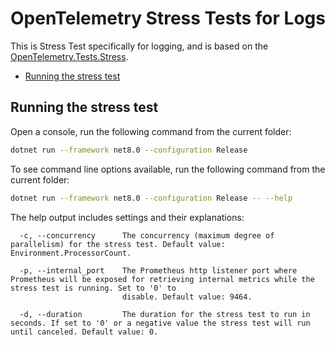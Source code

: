 # OpenTelemetry Stress Tests for Logs

This is Stress Test specifically for logging, and is
based on the [OpenTelemetry.Tests.Stress](../OpenTelemetry.Tests.Stress/README.md).

* [Running the stress test](#running-the-stress-test)

## Running the stress test

Open a console, run the following command from the current folder:

```sh
dotnet run --framework net8.0 --configuration Release
```

To see command line options available, run the following command from the
current folder:

```sh
dotnet run --framework net8.0 --configuration Release -- --help
```

The help output includes settings and their explanations:

```text
  -c, --concurrency      The concurrency (maximum degree of parallelism) for the stress test. Default value: Environment.ProcessorCount.

  -p, --internal_port    The Prometheus http listener port where Prometheus will be exposed for retrieving internal metrics while the stress test is running. Set to '0' to
                         disable. Default value: 9464.

  -d, --duration         The duration for the stress test to run in seconds. If set to '0' or a negative value the stress test will run until canceled. Default value: 0.
```
